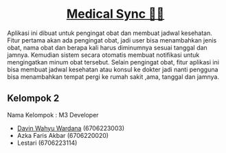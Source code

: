 <h1 align="center"><a href="https://medicalsync.my.id" target="_BLANK">Medical Sync 💊⏰</a></h1>

Aplikasi ini dibuat untuk pengingat obat dan membuat jadwal kesehatan. Fitur pertama akan ada pengingat obat, jadi user bisa menambahkan jenis obat, nama obat dan berapa kali harus diminumnya sesuai tanggal dan jamnya. Kemudian sistem secara otomatis membuat notifikasi untuk mengingatkan minum obat tersebut. Selain pengingat obat, fitur aplikasi ini bisa membuat jadwal kesehatan atau konsul ke dokter jadi nanti pengguna bisa menambahkan tempat pergi ke rumah sakit ,ama, tanggal dan jamnya.

## Kelompok 2

Nama Kelompok : M3 Developer

- [Davin Wahyu Wardana](https://davinwardana.com) (6706223003)
- Azka Faris Akbar (6706220020)
- Lestari (6706223114)
